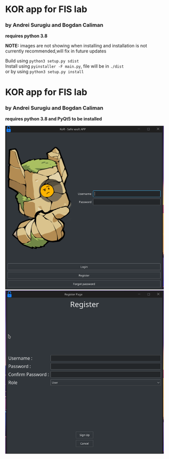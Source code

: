 # KOR app for FIS lab
###  by Andrei Surugiu and Bogdan Caliman
**requires python 3.8**

**NOTE:** images are not showing when installing and installation is not currently recommended,will fix in future updates 

Build using ``python3 setup.py sdist ``  
Install using ``pyinstaller -F main.py``, file will be in ``./dist``  
or by using ``python3 setup.py install``

# KOR app for FIS lab
###  by Andrei Surugiu and Bogdan Caliman

**requires python 3.8 and PyQt5 to be installed**


![1]
![2]

[1]:./images/login_page.png
[2]:./images/register_page.png
